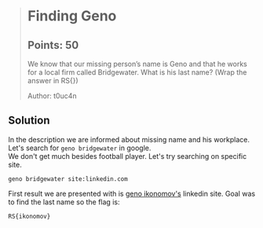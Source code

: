 > # Finding Geno
> ## Points: 50
> We know that our missing person’s name is Geno and that he works for a local firm called Bridgewater. What is his last name? (Wrap the answer in RS{})   
>
> Author: t0uc4n


## Solution

In the description we are informed about missing name and his workplace.  
Let's search for `geno bridgewater` in google.  
We don't get much besides football player. Let's try searching on specific site.

```
geno bridgewater site:linkedin.com
```

First result we are presented with is [geno ikonomov's](https://www.linkedin.com/in/geno-ikonomov/) linkedin site. 
Goal was to find the last name so the flag is:

```
RS{ikonomov}
```
